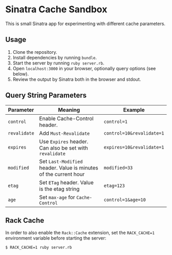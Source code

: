 # Sinatra Cache Sandbox

This is small Sinatra app for experimenting with different cache parameters.

## Usage

1. Clone the repository.
2. Install dependencies by running `bundle`.
3. Start the server by running `ruby server.rb`.
4. Open `localhost:3000` in your browser, optionally query options (see below).
5. Review the output by Sinatra both in the browser and stdout.

## Query String Parameters

| Parameter | Meaning | Example |
|-----------|---------|---------|
| `control` | Enable Cache-Control header. | `control=1`
| `revalidate` | Add `Must-Revalidate` | `control=10&revalidate=1`
| `expires` | Use `Expires` header. Can also be set with `revalidate` | `expires=10&revalidate=1`
| `modified` | Set `Last-Modified` header. Value is minutes of the current hour | `modified=33`
| `etag` | Set `ETag` header. Value is the etag string | `etag=123`
| `age` | Set `max-age` for `Cache-Control` | `control=1&age=10`

## Rack Cache

In order to also enable the `Rack::Cache` extension, set the `RACK_CACHE=1`
environment variable before starting the server:

```shell
$ RACK_CACHE=1 ruby server.rb
```